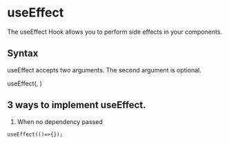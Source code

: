 # useEffect

The useEffect Hook allows you to perform side effects in your components.

## Syntax

useEffect accepts two arguments. The second argument is optional.

useEffect(<function>, <dependency>)

## 3 ways to implement useEffect.
 1. When no dependency passed
 ```
 useEffect(()=>{});
 ```
